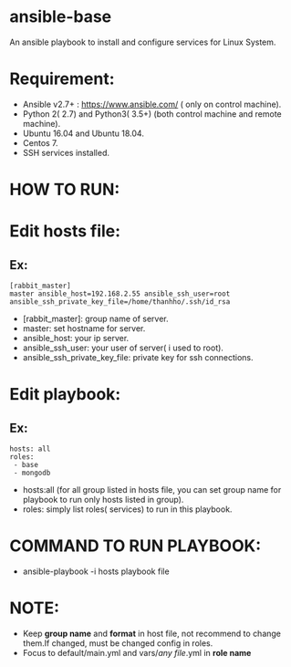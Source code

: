 # ansible-base
An ansible playbook to install and configure services for Linux System.
# Requirement:
- Ansible v2.7+ : https://www.ansible.com/  ( only on control machine).
- Python 2( 2.7) and Python3( 3.5+) (both control machine and remote machine).
- Ubuntu 16.04 and Ubuntu 18.04.
- Centos 7.
- SSH services installed.
# HOW TO RUN:
# Edit hosts file:
## Ex:
    [rabbit_master]
    master ansible_host=192.168.2.55 ansible_ssh_user=root ansible_ssh_private_key_file=/home/thanhho/.ssh/id_rsa

- [rabbit_master]: group name of server.
- master: set hostname for server.
- ansible_host: your ip server.
- ansible_ssh_user: your user of server( i used to root).
- ansible_ssh_private_key_file: private key for ssh connections.

# Edit playbook:
## Ex:
    hosts: all
    roles:
     - base
     - mongodb

- hosts:all (for all group listed in hosts file, you can set group name for playbook to run only hosts listed in group).
- roles: simply list roles( services) to run in this playbook.

# COMMAND TO RUN PLAYBOOK:
- ansible-playbook -i hosts playbook file

# NOTE:
- Keep **group name** and **format** in host file, not recommend to change them.If changed, must be changed config in roles.
- Focus to default/main.yml and vars/*any file*.yml in **role name**
